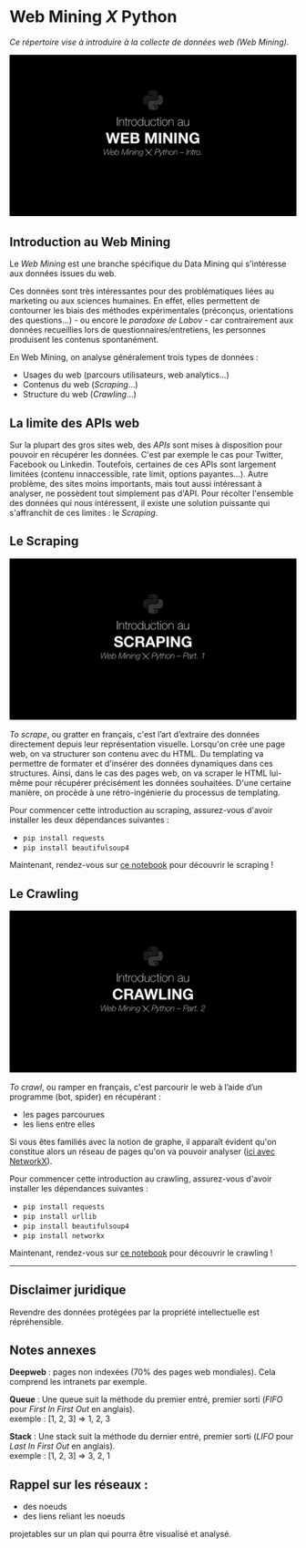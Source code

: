 # Web Mining *X* Python

*Ce répertoire vise à introduire à la collecte de données web (Web Mining).*

![](img/webmining.png)

## Introduction au Web Mining

Le *Web Mining* est une branche spécifique du Data Mining qui s'intéresse aux données issues du web.

Ces données sont très intéressantes pour des problématiques liées au marketing ou aux sciences humaines. En effet, elles permettent de contourner les biais des méthodes expérimentales (préconçus, orientations des questions...) - ou encore le *paradoxe de Labov* - car contrairement aux données recueillies lors de questionnaires/entretiens, les personnes produisent les contenus spontanément.

En Web Mining, on analyse généralement trois types de données :
- Usages du web (parcours utilisateurs, web analytics...)
- Contenus du web (*Scraping*...)
- Structure du web (*Crawling*...)


## La limite des APIs web

Sur la plupart des gros sites web, des *APIs* sont mises à disposition pour pouvoir en récupérer les données. C'est par exemple le cas pour Twitter, Facebook ou Linkedin. Toutefois, certaines de ces APIs sont largement limitées (contenu innaccessible, rate limit, options payantes...). Autre problème, des sites moins importants, mais tout aussi intéressant à analyser, ne possèdent tout simplement pas d'API.
Pour récolter l'ensemble des données qui nous intéressent, il existe une solution puissante qui s'affranchit de ces limites : le *Scraping*.


## Le Scraping

![](img/scraping.png)

*To scrape*, ou gratter en français, c'est l’art d’extraire des données directement depuis leur représentation visuelle. Lorsqu'on crée une page web, on va structurer son contenu avec du HTML. Du templating va permettre de formater et d'insérer des données dynamiques dans ces structures. Ainsi, dans le cas des pages web, on va scraper le HTML lui-même pour récupérer précisément les données souhaitées. D'une certaine manière, on procède à une rétro-ingénierie du processus de templating.

Pour commencer cette introduction au scraping, assurez-vous d'avoir installer les deux dépendances suivantes :
- `pip install requests`
- `pip install beautifulsoup4`

Maintenant, rendez-vous sur [ce notebook](Introduction%20au%20Scraping.ipynb) pour découvrir le scraping !

## Le Crawling

![](img/crawling.png)

*To crawl*, ou ramper en français, c'est parcourir le web à l’aide d’un programme (bot, spider) en récupérant :
- les pages parcourues
- les liens entre elles

Si vous êtes familiés avec la notion de graphe, il apparaît évident qu'on constitue alors un réseau de pages qu'on va pouvoir analyser ([ici avec NetworkX](https://github.com/qmonmous/DataScience-X-Python/blob/master/10.%20Th%C3%A9orie%20des%20graphes%20et%20Analyse%20de%20r%C3%A9seau.ipynb)).

Pour commencer cette introduction au crawling, assurez-vous d'avoir installer les dépendances suivantes :
- `pip install requests`
- `pip install urllib`
- `pip install beautifulsoup4`
- `pip install networkx`

Maintenant, rendez-vous sur [ce notebook](Introduction%20au%20Crawling.ipynb) pour découvrir le crawling !

---

## Disclaimer juridique

Revendre des données protégées par la propriété intellectuelle est répréhensible.

## Notes annexes

**Deepweb** : pages non indexées (70% des pages web mondiales). Cela comprend les intranets par exemple.

**Queue** : Une queue suit la méthode du premier entré, premier sorti (*FIFO* pour *First In First Out* en anglais).  
exemple : [1, 2, 3] => 1, 2, 3  

**Stack** : Une stack suit la méthode du dernier entré, premier sorti (*LIFO* pour *Last In First Out* en anglais).  
exemple : [1, 2, 3] => 3, 2, 1

## Rappel sur les réseaux : 
- des noeuds
- des liens reliant les noeuds

projetables sur un plan qui pourra être visualisé et analysé.
